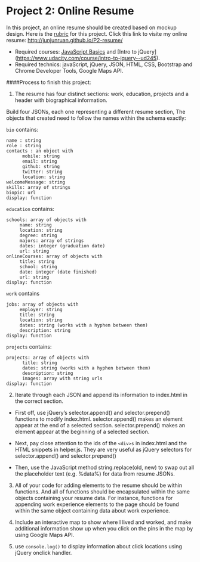 # Project 2: Online Resume
In this project, an online resume should be created based on mockup design. Here is the
[rubric](https://www.udacity.com/course/viewer#!/c-nd001/l-2962818615/m-2971188543) for this project. 
Click this link to visite my online resume: http://junjunruan.github.io/P2-resume/

- Required courses: [JavaScript Basics](https://www.udacity.com/course/javascript-basics--ud804) and [Intro to jQuery] (https://www.udacity.com/course/intro-to-jquery--ud245).
- Required technics: javaScript, jQuery, JSON, HTML, CSS, Bootstrap and Chrome Developer Tools, Google Maps API.

####Process to finish this project:

1. The resume has four distinct sections: work, education, projects and a header with biographical information.

  Build four JSONs, each one representing a different resume section, The objects that created need to follow the names within the schema exactly:

  `bio` contains:
  ```
  name : string
  role : string
  contacts : an object with
        mobile: string
        email: string 
        github: string
        twitter: string 
        location: string
  welcomeMessage: string 
  skills: array of strings
  biopic: url
  display: function
  ```

  `education` contains:
  ```
  schools: array of objects with
       name: string
       location: string
       degree: string
       majors: array of strings
       dates: integer (graduation date)
       url: string
  onlineCourses: array of objects with
       title: string
       school: string
       date: integer (date finished)
       url: string
  display: function
  ```
  
  `work` contains
  ```
  jobs: array of objects with
       employer: string 
       title: string 
       location: string 
       dates: string (works with a hyphen between them)
       description: string 
  display: function
  ```
  
  `projects` contains:
  ```
  projects: array of objects with
        title: string 
        dates: string (works with a hyphen between them)
        description: string
        images: array with string urls
  display: function
  ```

2. Iterate through each JSON and append its information to index.html in the correct section.

  - First off, use jQuery’s selector.append() and selector.prepend() functions to modify index.html. selector.append() makes an element appear at the end of a selected section. selector.prepend() makes an element appear at the beginning of a selected section.

  - Next, pay close attention to the ids of the `<div>s` in index.html and the HTML snippets in helper.js. They are very useful as jQuery selectors for selector.append() and selector.prepend()

  - Then, use the JavaScript method string.replace(old, new) to swap out all the placeholder text (e.g. %data%) for data from resume JSONs.

3. All of your code for adding elements to the resume should be within functions. And all of functions should be encapsulated within the same objects containing your resume data. For instance, functions for appending work experience elements to the page should be found within the same object containing data about work experience.

4. Include an interactive map to show where I lived and worked, and make additional information show up when you click on the pins in the map by using Google Maps API.

5. use `console.log()` to display information about click locations using jQuery onclick handler.

